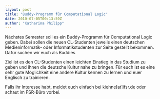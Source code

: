 ```yaml
---
layout: post
title: "Buddy-Programm für Computational Logic"
date: 2010-07-05T00:13:59Z
author: "Katharina Philipp"
---
```


<p>
Nächstes Semester soll es ein Buddy-Programm für Computational Logic geben. Dabei sollen die neuen CL-Studenten jeweils einen deutschen Medieninformatik- oder Informatikstudenten zur Seite gestellt bekommen.
Dafür suchen wir euch als Buddies. <br>

Ziel ist es den CL-Studenten einen leichten Einstieg in das Studium zu geben und ihnen die deutsche Kultur
nahe zu bringen. Für euch ist es eine sehr gute Möglichkeit eine andere Kultur kennen zu lernen und euer Englisch zu trainieren. <br>

Falls ihr Interesse habt, meldet euch einfach bei kiehne[at]ifsr.de oder schaut im FSR-Büro vorbei. 
</p>
